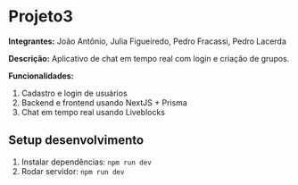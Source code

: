 # Projeto3

**Integrantes:** João Antônio, Julia Figueiredo, Pedro Fracassi, Pedro Lacerda

**Descrição:**
Aplicativo de chat em tempo real com login e criação de grupos.

**Funcionalidades:**
1. Cadastro e login de usuários 
2. Backend e frontend usando NextJS + Prisma 
3. Chat em tempo real usando Liveblocks


## Setup desenvolvimento

1. Instalar dependências: `npm run dev`
2. Rodar servidor: `npm run dev`
